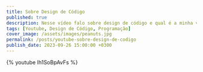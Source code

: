 ```yaml
---
title: Sobre Design de Código
published: true
description: Nesse vídeo falo sobre design de código e qual é a minha visão sobre determinados livros, práticas e princípios. Código bom e bem escrito é fruto de um contexto. Não se deixe levar pelo discurso moralista de alguns livros. 
tags: [Youtube, Design de Código, Programação]
cover_image: /assets/images/peanuts.jpg
permalink: /posts/youtube-sobre-design-de-codigo
publish_date: 2023-09-26 15:00:00 +0300
---
```



{% youtube Ih1SoBpAvFs %}